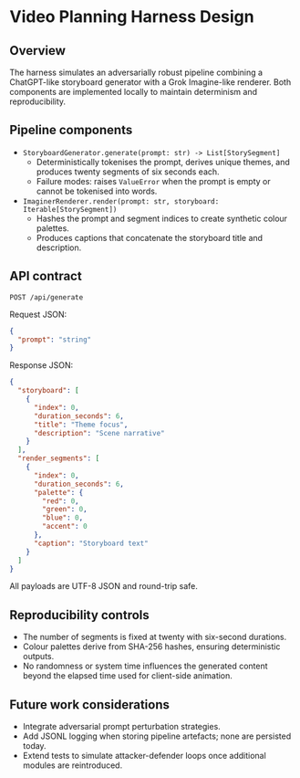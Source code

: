 # Video Planning Harness Design

## Overview

The harness simulates an adversarially robust pipeline combining a ChatGPT-like
storyboard generator with a Grok Imagine-like renderer. Both components are
implemented locally to maintain determinism and reproducibility.

## Pipeline components

- `StoryboardGenerator.generate(prompt: str) -> List[StorySegment]`
  - Deterministically tokenises the prompt, derives unique themes, and produces
    twenty segments of six seconds each.
  - Failure modes: raises `ValueError` when the prompt is empty or cannot be
    tokenised into words.
- `ImaginerRenderer.render(prompt: str, storyboard: Iterable[StorySegment])`
  - Hashes the prompt and segment indices to create synthetic colour palettes.
  - Produces captions that concatenate the storyboard title and description.

## API contract

`POST /api/generate`

Request JSON:

```json
{
  "prompt": "string"
}
```

Response JSON:

```json
{
  "storyboard": [
    {
      "index": 0,
      "duration_seconds": 6,
      "title": "Theme focus",
      "description": "Scene narrative"
    }
  ],
  "render_segments": [
    {
      "index": 0,
      "duration_seconds": 6,
      "palette": {
        "red": 0,
        "green": 0,
        "blue": 0,
        "accent": 0
      },
      "caption": "Storyboard text"
    }
  ]
}
```

All payloads are UTF-8 JSON and round-trip safe.

## Reproducibility controls

- The number of segments is fixed at twenty with six-second durations.
- Colour palettes derive from SHA-256 hashes, ensuring deterministic outputs.
- No randomness or system time influences the generated content beyond the
  elapsed time used for client-side animation.

## Future work considerations

- Integrate adversarial prompt perturbation strategies.
- Add JSONL logging when storing pipeline artefacts; none are persisted today.
- Extend tests to simulate attacker-defender loops once additional modules are
  reintroduced.

